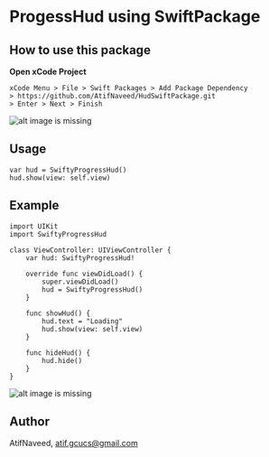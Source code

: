 # ProgessHud using SwiftPackage

## How to use this package
**Open xCode Project**

    xCode Menu > File > Swift Packages > Add Package Dependency 
    > https://github.com/AtifNaveed/HudSwiftPackage.git 
    > Enter > Next > Finish

![alt image is missing](https://res.cloudinary.com/atifcloud/image/upload/c_scale,h_285/v1569500900/2_ocwgue.png)


## Usage
    var hud = SwiftyProgressHud()
    hud.show(view: self.view)

## Example

    import UIKit
    import SwiftyProgressHud

    class ViewController: UIViewController {
        var hud: SwiftyProgressHud!
    
        override func viewDidLoad() {
            super.viewDidLoad()
            hud = SwiftyProgressHud()
        }
    
        func showHud() {
            hud.text = "Loading"
            hud.show(view: self.view)
        }
    
        func hideHud() {
            hud.hide()
        }
    }

![alt image is missing](https://res.cloudinary.com/atifcloud/image/upload/c_scale,h_656/v1569500898/1_ddtx3s.png)


## Author

AtifNaveed, atif.gcucs@gmail.com




